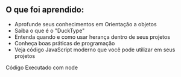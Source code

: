 ## O que foi aprendido:

- Aprofunde seus conhecimentos em Orientação a objetos
- Saiba o que é o "DuckType"
- Entenda quando e como usar herança dentro de seus projetos
- Conheça boas práticas de programação
- Veja código JavaScript moderno que você pode utilizar em seus projetos

Código Executado com node
